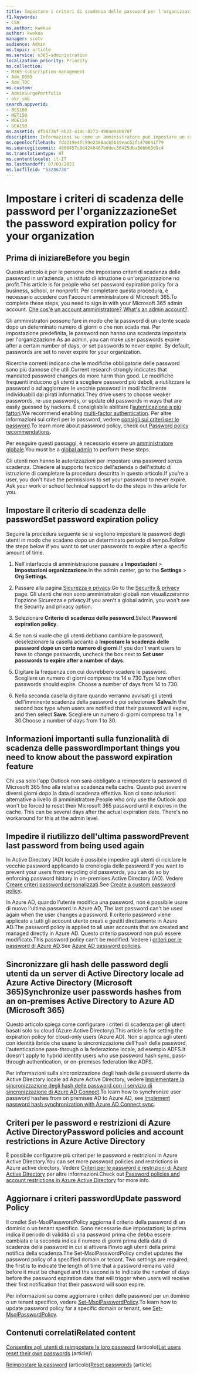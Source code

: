 ```yaml
---
title: Impostare i criteri di scadenza delle password per l'organizzazione
f1.keywords:
- CSH
ms.author: kwekua
author: kwekua
manager: scotv
audience: Admin
ms.topic: article
ms.service: o365-administration
localization_priority: Priority
ms.collection:
- M365-subscription-management
- Adm_O365
- Adm_TOC
ms.custom:
- AdminSurgePortfolio
- okr_smb
search.appverid:
- BCS160
- MET150
- MOE150
- GEA150
ms.assetid: 0f54736f-eb22-414c-8273-498a0918678f
description: Informazioni su come un amministratore può impostare un criterio di scadenza password per account aziendali, scolastici o no profit nell'interfaccia di amministrazione di Microsoft 365.
ms.openlocfilehash: fdd219e4fc99e2388acb5b19eacb2fc470041f79
ms.sourcegitcommit: 4886457c0d4248407bddec56425dba50bb60d9c4
ms.translationtype: HT
ms.contentlocale: it-IT
ms.lasthandoff: 07/03/2021
ms.locfileid: "53286730"
---
```

# <a name="set-the-password-expiration-policy-for-your-organization"></a><span data-ttu-id="f3286-103">Impostare i criteri di scadenza delle password per l'organizzazione</span><span class="sxs-lookup"><span data-stu-id="f3286-103">Set the password expiration policy for your organization</span></span>

## <a name="before-you-begin"></a><span data-ttu-id="f3286-104">Prima di iniziare</span><span class="sxs-lookup"><span data-stu-id="f3286-104">Before you begin</span></span>

<span data-ttu-id="f3286-105">Questo articolo è per le persone che impostano criteri di scadenza delle password in un'azienda, un istituto di istruzione o un'organizzazione no profit.</span><span class="sxs-lookup"><span data-stu-id="f3286-105">This article is for people who set password expiration policy for a business, school, or nonprofit.</span></span> <span data-ttu-id="f3286-106">Per completare questa procedura, è necessario accedere con l'account amministratore di Microsoft 365.</span><span class="sxs-lookup"><span data-stu-id="f3286-106">To complete these steps, you need to sign in with your Microsoft 365 admin account.</span></span> <span data-ttu-id="f3286-107">[Che cos'è un account amministratore?](../../business-video/admin-center-overview.md).</span><span class="sxs-lookup"><span data-stu-id="f3286-107">[What's an admin account?](../../business-video/admin-center-overview.md).</span></span>

<span data-ttu-id="f3286-p102">Gli amministratori possono fare in modo che la password di un utente scada dopo un determinato numero di giorni o che non scada mai. Per impostazione predefinita, le password non hanno una scadenza impostata per l'organizzazione.</span><span class="sxs-lookup"><span data-stu-id="f3286-p102">As an admin, you can make user passwords expire after a certain number of days, or set passwords to never expire. By default, passwords are set to never expire for your organization.</span></span>

<span data-ttu-id="f3286-110">Ricerche correnti indicano che le modifiche obbligatorie delle password sono più dannose che utili.</span><span class="sxs-lookup"><span data-stu-id="f3286-110">Current research strongly indicates that mandated password changes do more harm than good.</span></span> <span data-ttu-id="f3286-111">Le modifiche frequenti inducono gli utenti a scegliere password più deboli, a riutilizzare le password o ad aggiornare le vecchie password in modi facilmente individuabili dai pirati informatici.</span><span class="sxs-lookup"><span data-stu-id="f3286-111">They drive users to choose weaker passwords, re-use passwords, or update old passwords in ways that are easily guessed by hackers.</span></span> <span data-ttu-id="f3286-112">È consigliabile abilitare l’[autenticazione a più fattori](../security-and-compliance/set-up-multi-factor-authentication.md).</span><span class="sxs-lookup"><span data-stu-id="f3286-112">We recommend enabling [multi-factor authentication](../security-and-compliance/set-up-multi-factor-authentication.md).</span></span> <span data-ttu-id="f3286-113">Per altre informazioni sui criteri per le password, vedere [consigli sui criteri per le password](../misc/password-policy-recommendations.md).</span><span class="sxs-lookup"><span data-stu-id="f3286-113">To learn more about password policy, check out [Password policy recommendations](../misc/password-policy-recommendations.md).</span></span>

<span data-ttu-id="f3286-114">Per eseguire questi passaggi, è necessario essere un [amministratore globale](../add-users/about-admin-roles.md).</span><span class="sxs-lookup"><span data-stu-id="f3286-114">You must be a [global admin](../add-users/about-admin-roles.md) to perform these steps.</span></span>

<span data-ttu-id="f3286-p104">Gli utenti non hanno le autorizzazioni per impostare una password senza scadenza. Chiedere al supporto tecnico dell'azienda o dell'istituto di istruzione di completare la procedura descritta in questo articolo.</span><span class="sxs-lookup"><span data-stu-id="f3286-p104">If you're a user, you don't have the permissions to set your password to never expire. Ask your work or school technical support to do the steps in this article for you.</span></span>

## <a name="set-password-expiration-policy"></a><span data-ttu-id="f3286-117">Impostare il criterio di scadenza delle password</span><span class="sxs-lookup"><span data-stu-id="f3286-117">Set password expiration policy</span></span>

<span data-ttu-id="f3286-118">Seguire la procedura seguente se si vogliono impostare le password degli utenti in modo che scadano dopo un determinato periodo di tempo.</span><span class="sxs-lookup"><span data-stu-id="f3286-118">Follow the steps below if you want to set user passwords to expire after a specific amount of time.</span></span>

1. <span data-ttu-id="f3286-119">Nell'interfaccia di amministrazione passare a **Impostazioni** \> **Impostazioni organizzazione**.</span><span class="sxs-lookup"><span data-stu-id="f3286-119">In the admin center, go to the **Settings** \> **Org Settings**.</span></span>

2. <span data-ttu-id="f3286-120">Passare alla pagina <a href="https://go.microsoft.com/fwlink/p/?linkid=2072756" target="_blank">Sicurezza e privacy</a>.</span><span class="sxs-lookup"><span data-stu-id="f3286-120">Go to the <a href="https://go.microsoft.com/fwlink/p/?linkid=2072756" target="_blank">Security & privacy</a> page.</span></span>
 <span data-ttu-id="f3286-121">Gli utenti che non sono amministratori globali non visualizzeranno l'opzione Sicurezza e privacy.</span><span class="sxs-lookup"><span data-stu-id="f3286-121">If you aren't a global admin, you won't see the Security and privacy option.</span></span>
  
3. <span data-ttu-id="f3286-122">Selezionare **Criterio di scadenza delle password**.</span><span class="sxs-lookup"><span data-stu-id="f3286-122">Select **Password expiration policy**.</span></span>
  
4. <span data-ttu-id="f3286-123">Se non si vuole che gli utenti debbano cambiare le password, deselezionare la casella accanto a **Impostare la scadenza delle password dopo un certo numero di giorni**.</span><span class="sxs-lookup"><span data-stu-id="f3286-123">If you don't want users to have to change passwords, uncheck the box next to **Set user passwords to expire after a number of days**.</span></span>
  
5. <span data-ttu-id="f3286-p106">Digitare la frequenza con cui dovrebbero scadere le password. Scegliere un numero di giorni compreso tra 14 e 730.</span><span class="sxs-lookup"><span data-stu-id="f3286-p106">Type how often passwords should expire. Choose a number of days from 14 to 730.</span></span>
  
6. <span data-ttu-id="f3286-126">Nella seconda casella digitare quando verranno avvisati gli utenti dell'imminente scadenza della password e poi selezionare **Salva**.</span><span class="sxs-lookup"><span data-stu-id="f3286-126">In the second box type when users are notified that their password will expire, and then select **Save**.</span></span> <span data-ttu-id="f3286-127">Scegliere un numero di giorni compreso tra 1 e 30.</span><span class="sxs-lookup"><span data-stu-id="f3286-127">Choose a number of days from 1 to 30.</span></span>
  
## <a name="important-things-you-need-to-know-about-the-password-expiration-feature"></a><span data-ttu-id="f3286-128">Informazioni importanti sulla funzionalità di scadenza delle password</span><span class="sxs-lookup"><span data-stu-id="f3286-128">Important things you need to know about the password expiration feature</span></span>
  
<span data-ttu-id="f3286-p108">Chi usa solo l'app Outlook non sarà obbligato a reimpostare la password di Microsoft 365 fino alla relativa scadenza nella cache. Questo può avvenire diversi giorni dopo la data di scadenza effettiva. Non ci sono soluzioni alternative a livello di amministratore.</span><span class="sxs-lookup"><span data-stu-id="f3286-p108">People who only use the Outlook app won't be forced to reset their Microsoft 365 password until it expires in the cache. This can be several days after the actual expiration date. There's no workaround for this at the admin level.</span></span>

## <a name="prevent-last-password-from-being-used-again"></a><span data-ttu-id="f3286-132">Impedire il riutilizzo dell'ultima password</span><span class="sxs-lookup"><span data-stu-id="f3286-132">Prevent last password from being used again</span></span>

<span data-ttu-id="f3286-133">In Active Directory (AD) locale è possibile impedire agli utenti di riciclare le vecchie password applicando la cronologia delle password.</span><span class="sxs-lookup"><span data-stu-id="f3286-133">If you want to prevent your users from recycling old passwords, you can do so by enforcing password history in on-premises Active Directory (AD).</span></span> <span data-ttu-id="f3286-134">Vedere [Creare criteri password personalizzati](/azure/active-directory-domain-services/password-policy#create-a-custom-password-policy).</span><span class="sxs-lookup"><span data-stu-id="f3286-134">See [Create a custom password policy](/azure/active-directory-domain-services/password-policy#create-a-custom-password-policy).</span></span>

<span data-ttu-id="f3286-135">In Azure AD, quando l'utente modifica una password, non è possibile usare di nuovo l'ultima password.</span><span class="sxs-lookup"><span data-stu-id="f3286-135">In Azure AD, The last password can't be used again when the user changes a password.</span></span> <span data-ttu-id="f3286-136">Il criterio password viene applicato a tutti gli account utente creati e gestiti direttamente in Azure AD.</span><span class="sxs-lookup"><span data-stu-id="f3286-136">The password policy is applied to all user accounts that are created and managed directly in Azure AD.</span></span> <span data-ttu-id="f3286-137">Questo criterio password non può essere modificato.</span><span class="sxs-lookup"><span data-stu-id="f3286-137">This password policy can't be modified.</span></span> <span data-ttu-id="f3286-138">Vedere i [criteri per le password di Azure AD](/azure/active-directory/authentication/concept-sspr-policy#password-policies-that-only-apply-to-cloud-user-accounts).</span><span class="sxs-lookup"><span data-stu-id="f3286-138">See [Azure AD password policies](/azure/active-directory/authentication/concept-sspr-policy#password-policies-that-only-apply-to-cloud-user-accounts).</span></span>

## <a name="synchronize-user-passwords-hashes-from-an-on-premises-active-directory-to-azure-ad-microsoft-365"></a><span data-ttu-id="f3286-139">Sincronizzare gli hash delle password degli utenti da un server di Active Directory locale ad Azure Active Directory (Microsoft 365)</span><span class="sxs-lookup"><span data-stu-id="f3286-139">Synchronize user passwords hashes from an on-premises Active Directory to Azure AD (Microsoft 365)</span></span>

<span data-ttu-id="f3286-140">Questo articolo spiega come configurare i criteri di scadenza per gli utenti basati solo su cloud (Azure Active Directory).</span><span class="sxs-lookup"><span data-stu-id="f3286-140">This article is for setting the expiration policy for cloud-only users (Azure AD).</span></span> <span data-ttu-id="f3286-141">Non si applica agli utenti con identità ibride che usano la sincronizzazione dell'hash delle password, l'autenticazione pass-through o la federazione locale, ad esempio ADFS.</span><span class="sxs-lookup"><span data-stu-id="f3286-141">It doesn't apply to hybrid identity users who use password hash sync, pass-through authentication, or on-premises federation like ADFS.</span></span>
  
<span data-ttu-id="f3286-142">Per informazioni sulla sincronizzazione degli hash delle password utente da Active Directory locale ad Azure Active Directory, vedere [Implementare la sincronizzazione degli hash delle password con il servizio di sincronizzazione di Azure AD Connect](/azure/active-directory/hybrid/how-to-connect-password-hash-synchronization).</span><span class="sxs-lookup"><span data-stu-id="f3286-142">To learn how to synchronize user password hashes from on premises AD to Azure AD, see [Implement password hash synchronization with Azure AD Connect sync](/azure/active-directory/hybrid/how-to-connect-password-hash-synchronization).</span></span>

## <a name="password-policies-and-account-restrictions-in-azure-active-directory"></a><span data-ttu-id="f3286-143">Criteri per le password e restrizioni di Azure Active Directory</span><span class="sxs-lookup"><span data-stu-id="f3286-143">Password policies and account restrictions in Azure Active Directory</span></span>

<span data-ttu-id="f3286-144">È possibile configurare più criteri per le password e restrizioni in Azure Active Directory.</span><span class="sxs-lookup"><span data-stu-id="f3286-144">You can set more password policies and restrictions in Azure active directory.</span></span> <span data-ttu-id="f3286-145">Vedere [Criteri per le password e restrizioni di Azure Active Directory](/azure/active-directory/authentication/concept-sspr-policy) per altre informazioni.</span><span class="sxs-lookup"><span data-stu-id="f3286-145">Check out [Password policies and account restrictions in Azure Active Directory](/azure/active-directory/authentication/concept-sspr-policy) for more info.</span></span>

## <a name="update-password-policy"></a><span data-ttu-id="f3286-146">Aggiornare i criteri password</span><span class="sxs-lookup"><span data-stu-id="f3286-146">Update password Policy</span></span>

<span data-ttu-id="f3286-p113">Il cmdlet Set-MsolPasswordPolicy aggiorna il criterio della password di un dominio o un tenant specifico. Sono necessarie due impostazioni; la prima indica il periodo di validità di una password prima che debba essere cambiata e la seconda indica il numero di giorni prima della data di scadenza della password in cui si attiverà l'invio agli utenti della prima notifica della scadenza.</span><span class="sxs-lookup"><span data-stu-id="f3286-p113">The Set-MsolPasswordPolicy cmdlet updates the password policy of a specified domain or tenant. Two settings are required; the first is to indicate the length of time that a password remains valid before it must be changed and the second is to indicate the number of days before the password expiration date that will trigger when users will receive their first notification that their password will soon expire.</span></span>

<span data-ttu-id="f3286-149">Per informazioni su come aggiornare i criteri delle password per un dominio o un tenant specifico, vedere [Set-MsolPasswordPolicy](/powershell/module/msonline/set-msolpasswordpolicy).</span><span class="sxs-lookup"><span data-stu-id="f3286-149">To learn how to update password policy for a specific domain or tenant, see [Set-MsolPasswordPolicy](/powershell/module/msonline/set-msolpasswordpolicy).</span></span>

## <a name="related-content"></a><span data-ttu-id="f3286-150">Contenuti correlati</span><span class="sxs-lookup"><span data-stu-id="f3286-150">Related content</span></span>

<span data-ttu-id="f3286-151">[Consentire agli utenti di reimpostare le loro password](../add-users/let-users-reset-passwords.md) (articolo)</span><span class="sxs-lookup"><span data-stu-id="f3286-151">[Let users reset their own passwords](../add-users/let-users-reset-passwords.md) (article)</span></span>\

<span data-ttu-id="f3286-152">[Reimpostare la password](../add-users/reset-passwords.md) (articolo)</span><span class="sxs-lookup"><span data-stu-id="f3286-152">[Reset passwords](../add-users/reset-passwords.md) (article)</span></span>
